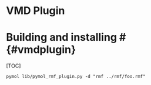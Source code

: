 # VMD Plugin #

# Building and installing # {#vmdplugin}
[TOC]

`pymol lib/pymol_rmf_plugin.py -d "rmf ../rmf/foo.rmf"`
